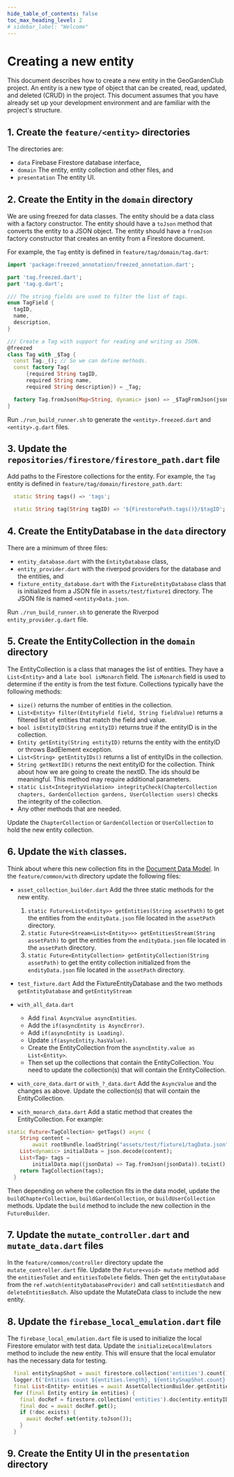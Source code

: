 ```yaml
---
hide_table_of_contents: false
toc_max_heading_level: 2
# sidebar_label: "Welcome"
---
```

# Creating a new entity

This document describes how to create a new entity in the GeoGardenClub project. An entity is a new type of object that can be created, read, updated, and deleted (CRUD) in the project. This document assumes that you have already set up your development environment and are familiar with the project's structure.

## 1. Create the `feature/<entity>` directories
The directories are:
 * `data` Firebase Firestore database interface,
 * `domain` The entity, entity collection and other files, and
 * `presentation` The entity UI.

## 2. Create the Entity in the `domain` directory
We are using freezed for data classes. The entity should be a data class with a factory constructor. The entity should have a `toJson` method that converts the entity to a JSON object. The entity should have a `fromJson` factory constructor that creates an entity from a Firestore document.

For example, the `Tag` entity is defined in `feature/tag/domain/tag.dart`:

```dart
import 'package:freezed_annotation/freezed_annotation.dart';

part 'tag.freezed.dart';
part 'tag.g.dart';

/// The string fields are used to filter the list of tags.
enum TagField {
  tagID,
  name,
  description,
}

/// Create a Tag with support for reading and writing as JSON.
@freezed
class Tag with _$Tag {
  const Tag._(); // So we can define methods.
  const factory Tag(
      {required String tagID,
      required String name,
      required String description}) = _Tag;

  factory Tag.fromJson(Map<String, dynamic> json) => _$TagFromJson(json);
}
```
Run `./run_build_runner.sh` to generate the `<entity>.freezed.dart` and `<entity>.g.dart` files.

## 3. Update the `repositories/firestore/firestore_path.dart` file
Add paths to the Firestore collections for the entity. For example, the `Tag` entity is defined in `feature/tag/domain/firestore_path.dart`:

```dart
  static String tags() => 'tags';

  static String tag(String tagID) => '${FirestorePath.tags()}/$tagID';
```

## 4. Create the EntityDatabase in the `data` directory
There are a minimum of three files:
 * `entity_database.dart` with the `EntityDatabase` class,
 * `entity_provider.dart` with the riverpod providers for the database and the entities, and
 * `fixture_entity_database.dart` with the `FixtureEntityDatabase` class that is initialized from a JSON file in `assets/test/fixture1` directory. The JSON file is named `<entity>Data.json`.

Run `./run_build_runner.sh` to generate the Riverpod `entity_provider.g.dart` file.

## 5. Create the EntityCollection in the `domain` directory
The EntityCollection is a class that manages the list of entities. They have a `List<Entity>` and a `late bool isMonarch` field. The `isMonarch` field is used to determine if the entity is from the test fixture.
Collections typically have the following methods:
* `size()` returns the number of entities in the collection.
* `List<Entity> filter(EntityField field, String fieldValue)` returns a filtered list of entities that match the field and value.
* `bool isEntityID(String entityID)` returns true if the entityID is in the collection.
* `Entity getEntity(String entityID)` returns the entity with the entityID or throws BadElement exception.
* `List<String> getEntityIDs()` returns a list of entityIDs in the collection.
* `String getNextID()` returns the next entityID for the collection. Think about how we are
  going to create the nextID. The ids should be
  meaningful. This method may require additional parameters.
* `static List<IntegrityViolation> integrityCheck(ChapterCollection chapters,
      GardenCollection gardens, UserCollection users)` checks the integrity of the collection.
* Any other methods that are needed.

Update the `ChapterCollection` or `GardenCollection` or `UserCollection` to hold the new entity collection.

## 6. Update the `With` classes.
Think about where this new collection fits in the [Document Data Model](../data-model/document-data-model.md). In the `feature/common/with` directory update the following files:
 * `asset_collection_builder.dart` Add the three static methods for the new entity.
   1. `static Future<List<Entity>> getEntities(String assetPath)` to get the entities from the `endityData.json` file located in the `assetPath` directory.
   2. `static Future<Stream<List<Entity>>> getEntitiesStream(String assetPath)` to get the entities from the `endityData.json` file located in the `assetPath` directory.
   3. `static Future<EntityCollection> getEntityCollection(String assetPath)` to get the entity collection initialized from the `endityData.json` file located in the `assetPath` directory.
   
 * `test_fixture.dart` Add the FixtureEntityDatabase and the two
   methods `getEntityDatabase` and `getEntityStream` 
 * `with_all_data.dart` 
   * Add `final AsyncValue asyncEntities`. 
   * Add the `if(asyncEntity is AsyncError)`. 
   * Add `if(asyncEntity is Loading)`. 
   * Update `if(asyncEntity.hasValue)`.
   * Create the EntityCollection from the `asyncEntity.value as List<Entity>`. 
   * Then set up the collections that contain the EntityCollection. You need to update the collection(s) that will contain the EntityCollection.
 * `with_core_data.dart` or `with_?_data.dart` Add the `AsyncValue` and the changes as above. Update the collection(s) that will contain the EntityCollection.
 * `with_monarch_data.dart` Add a static method that creates the EntityCollection. For example:
```dart
static Future<TagCollection> getTags() async {
    String content =
        await rootBundle.loadString("assets/test/fixture1/tagData.json");
    List<dynamic> initialData = json.decode(content);
    List<Tag> tags =
        initialData.map((jsonData) => Tag.fromJson(jsonData)).toList();
    return TagCollection(tags);
  }
 ```
Then depending on where the collection fits in the data model, update the `buildChapterCollection`, `buildGardenCollection`, or `buildUserCollection` methods. Update the `build` method to include the new collection in the `FutureBuilder`.

## 7. Update the `mutate_controller.dart` and `mutate_data.dart` files
In the `feature/common/controller` directory update the `mutate_controller.dart` file. Update the `Future<void> mutate` method add the `entitiesToSet` and `entitiesToDelete` fields. Then get the `entityDatabase` from the `ref.watch(entityDatabaseProvider)` and call `setEntitiesBatch` and `deleteEntitiesBatch`. Also update the MutateData class to include the new entity.

## 8. Update the `firebase_local_emulation.dart` file
The `firebase_local_emulation.dart` file is used to initialize the local Firestore emulator with test data. Update the `initializeLocalEmulators` method to include the new entity. This will ensure that the local emulator has the necessary data for testing.

```dart
  final entitySnapShot = await firestore.collection('entities').count().get();
  logger.t('Entities count ${entities.length}, ${entitySnapShot.count}');
  final List<Entity> entities = await AssetCollectionBuilder.getEntities(assetPath);
  for (final Entity entiry in entities) {
    final docRef = firestore.collection('entities').doc(entity.entityID);
    final doc = await docRef.get();
    if (!doc.exists) {
      await docRef.set(entity.toJson());
    }
  }
```
## 9. Create the Entity UI in the `presentation` directory
